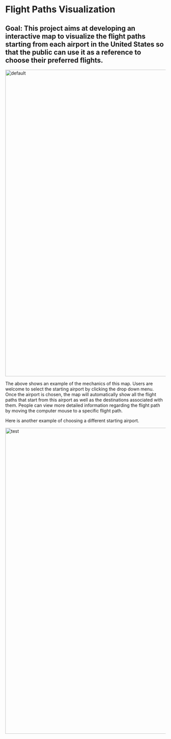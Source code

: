 # Flight Paths Visualization

## Goal: This project aims at developing an interactive map to visualize the flight paths starting from each airport in the United States so that the public can use it as a reference to choose their preferred flights.

<img width="960" alt="default" src="https://user-images.githubusercontent.com/70075254/123836209-0cd44580-d8cf-11eb-9a27-b04c1373bf50.png">

The above shows an example of the mechanics of this map. Users are welcome to select the starting airport by clicking the drop down menu. Once the airport is chosen, the map will automatically show all the flight paths that start from this airport as well as the destinations associated with them. People can view more detailed information regarding the flight path by moving the computer mouse to a specific flight path. 

Here is another example of choosing a different starting airport.

<img width="958" alt="test" src="https://user-images.githubusercontent.com/70075254/123837214-32158380-d8d0-11eb-9438-38519071c065.png">

